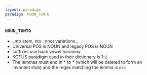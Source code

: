 ```yaml
---
layout: paradigm
paradigm: NOUN_TUNTO
---
```

### ` NOUN_TUNTO `

* _nto stem, nto : nnot variations _
* Universal POS is NOUN and legacy POS is NOUN
* suffixes use back vowel harmony
* KOTUS paradigm used in their dictionary is 1-J
* The lemmas must end in * to * (which will be deleted to form an invariant stub) and the regex matching the lemma is ` nto `
